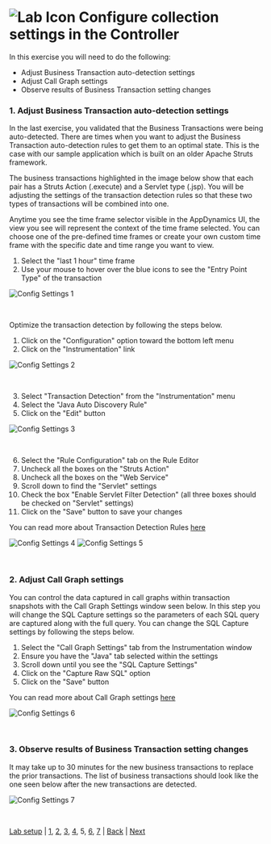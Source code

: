![Lab Icon](./assets/images/lab-icon.png) Configure collection settings in the Controller
=========================================================================

In this exercise you will need to do the following:
- Adjust Business Transaction auto-detection settings
- Adjust Call Graph settings
- Observe results of Business Transaction setting changes


### **1.** Adjust Business Transaction auto-detection settings

In the last exercise, you validated that the Business Transactions were being auto-detected.  There are times when you want to adjust the Business Transaction auto-detection rules to get them to an optimal state.  This is the case with our sample application which is built on an older Apache Struts framework.

The business transactions highlighted in the image below show that each pair has a Struts Action (.execute) and a Servlet type (.jsp).  You will be adjusting the settings of the transaction detection rules so that these two types of transactions will be combined into one.  

Anytime you see the time frame selector visible in the AppDynamics UI, the view you see will represent the context of the time frame selected.  You can choose one of the pre-defined time frames or create your own custom time frame with the specific date and time range you want to view.

1. Select the "last 1 hour" time frame
2. Use your mouse to hover over the blue icons to see the "Entry Point Type" of the transaction
 

![Config Settings 1](./assets/images/05-collection-conf-01.png)

<br>

Optimize the transaction detection by following the steps below.

1. Click on the "Configuration" option toward the bottom left menu
2. Click on the "Instrumentation" link

![Config Settings 2](./assets/images/05-collection-conf-02.png)

<br>

3. Select "Transaction Detection" from the "Instrumentation" menu
4. Select the "Java Auto Discovery Rule"
5. Click on the "Edit" button

![Config Settings 3](./assets/images/05-collection-conf-03.png)

<br>


6. Select the "Rule Configuration" tab on the Rule Editor
7. Uncheck all the boxes on the  "Struts Action"
8. Uncheck all the boxes on the  "Web Service"
9. Scroll down to find the "Servlet" settings
10. Check the box "Enable Servlet Filter Detection" (all three boxes should be checked on "Servlet" settings)
11. Click on the "Save" button to save your changes

You can read more about Transaction Detection Rules [here](https://docs.appdynamics.com/display/latest/Transaction+Detection+Rules)

![Config Settings 4](./assets/images/05-collection-conf-04.png)
![Config Settings 5](./assets/images/05-collection-conf-05.png)

<br>

### **2.** Adjust Call Graph settings

You can control the data captured in call graphs within transaction snapshots with the Call Graph Settings window seen below.  In this step you will change the SQL Capture settings so the parameters of each SQL query are captured along with the full query.  You can change the SQL Capture settings by following the steps below.

1. Select the "Call Graph Settings" tab from the Instrumentation window
2. Ensure you have the "Java" tab selected within the settings
3. Scroll down until you see the "SQL Capture Settings"
4. Click on the "Capture Raw SQL" option
5. Click on the "Save" button

You can read more about Call Graph settings [here](https://docs.appdynamics.com/display/latest/Call+Graph+Settings)

![Config Settings 6](./assets/images/05-collection-conf-06.png)

<br>

### **3.** Observe results of Business Transaction setting changes

It may take up to 30 minutes for the new business transactions to replace the prior transactions.  The list of business transactions should look like the one seen below after the new transactions are detected.

![Config Settings 7](./assets/images/05-collection-conf-07.png)

<br>

[Lab setup](lab-exercise-00.md) | [1](lab-exercise-01.md), [2](lab-exercise-02.md), [3](lab-exercise-03.md), [4](lab-exercise-04.md), 5, [6](lab-exercise-06.md), [7](lab-exercise-07.md) | [Back](lab-exercise-04.md) | [Next](lab-exercise-06.md)


